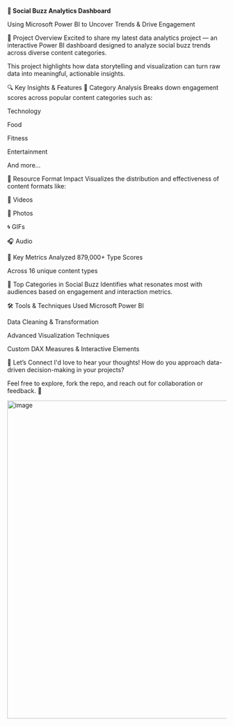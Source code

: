 **🌟 Social Buzz Analytics Dashboard**

Using Microsoft Power BI to Uncover Trends & Drive Engagement

🚀 Project Overview
Excited to share my latest data analytics project — an interactive Power BI dashboard designed to analyze social buzz trends across diverse content categories.

This project highlights how data storytelling and visualization can turn raw data into meaningful, actionable insights.

🔍 Key Insights & Features
🔹 Category Analysis
Breaks down engagement scores across popular content categories such as:

Technology

Food

Fitness

Entertainment

And more...

🔹 Resource Format Impact
Visualizes the distribution and effectiveness of content formats like:

🎥 Videos

📸 Photos

🌀 GIFs

🎧 Audio

🔹 Key Metrics
Analyzed 879,000+ Type Scores

Across 16 unique content types

🔹 Top Categories in Social Buzz
Identifies what resonates most with audiences based on engagement and interaction metrics.

🛠️ Tools & Techniques Used
Microsoft Power BI

Data Cleaning & Transformation

Advanced Visualization Techniques

Custom DAX Measures & Interactive Elements

💬 Let’s Connect
I'd love to hear your thoughts!
How do you approach data-driven decision-making in your projects?

Feel free to explore, fork the repo, and reach out for collaboration or feedback. 🤝

<img width="1306" height="729" alt="image" src="https://github.com/user-attachments/assets/3afc2267-5dd3-4243-857e-609d4e8103fd" />


